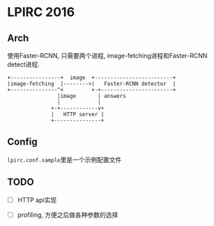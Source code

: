 LPIRC 2016
================

Arch
----------------

使用Faster-RCNN, 只需要两个进程, image-fetching进程和Faster-RCNN detect进程.

```
+----------------+  image  +-------------------------+
|image-fetching  |-------->|   Faster-RCNN detector  |
+---------------^+         +-+-----------------------+
                |image       | answers
                |            |
              +-+------------v+
              |   HTTP server |
              +---------------+
```


Config
----------------

`lpirc.conf.sample`里是一个示例配置文件


TODO
----------------

- [ ] HTTP api实现
- [ ] profiling, 方便之后做各种参数的选择

